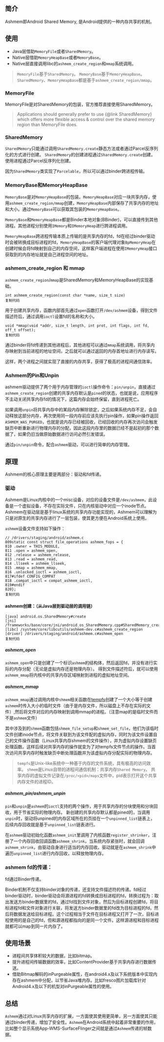 ## 简介

Ashmem即Android Shared Memory, 是Android提供的一种内存共享的机制。

## 使用

- Java层借助`MemoryFile`或者`SharedMemory`。
- Native层借助`MemoryHeapBase`或者`MemoryBase`。
- Native层直接调用libc的`ashmem_create_region`和`mmap`系统调用。

> `MemoryFile`基于`SharedMemory`。 `MemoryBase`基于`MemoryHeapBase`。 `SharedMemory`、`MemoryHeapBase`都是基于`ashmem_create_region/mmap`。

### MemoryFile

MemoryFile是对SharedMemory的包装，官方推荐直接使用SharedMemory。

> Applications should generally prefer to use {@link SharedMemory} which offers more flexible access & control over the shared memory region than MemoryFile does.

### SharedMemory

`SharedMemory`只能通过调用`SharedMemory.create`静态方法或者通过Parcel反序列化的方式进行创建。 `SharedMemory`的创建进程通过`SharedMemory.create`创建，使用进程通过Parcel反序列化创建。

因为`SharedMemory`类实现了`Parcelable`，所以可以通过binder跨进程传输。

### MemoryBase和MemoryHeapBase

`MemoryBase`是对`MemoryHeapBase`的包装。`MemoryHeapBase`对应一块共享内存，使用`ashmem_create_region/mmap`创建，`MemoryHeapBase`内部保存了共享内存的地址和大小。通过`MemoryBase`可以获取其包装的`MemoryHeapBase`。

`MemoryBase`和`MemoryHeapBase`都是Binder本地对象(BBinder)，可以直接传到其他进程。其他进程分别使用`IMemory`和`IMemoryHeap`进行跨进程调用。

`MemoryHeapBase`跨进程传输本质上传输的是共享内存的fd，fd在经过binder驱动时会被转换成目标进程的fd，`MemoryHeapBase`的客户端代理对象`BpMemoryHeap`在创建时候会将fd映射到自己的内存空间，这样客户端进程在使用`IMemoryHeap`接口获取到的内存地址就是自己进程空间的地址。

### ashmem_create_region 和 mmap

`ashmem_create_region`/`mmap`是SharedMemory和MemoryHeapBase的实现基础。

```
int ashmem_create_region(const char *name, size_t size)
复制代码
```

用于创建共享内存，函数内部首先通过`open`函数打开`/dev/ashmem`设备，得到文件描述符后，通过调用`ioctl`设置fd的名称和大小。

```
void *mmap(void *addr, size_t length, int prot, int flags, int fd, off_t offset);
复制代码
```

通过binder将fd传递到其他进程后，其他进程可以通过`mmap`系统调用，将共享内存映射到当前进程的地址空间，之后就可以通过返回的内存首地址进行内存读写。

这样，两个进程之间就实现了直接的内存共享，获得了极高的进程间通信效率。

### Ashmem的Pin和Unpin

ashmem驱动提供了两个用于内存管理的`ioctl`操作命令：`pin/unpin`，直接通过`ashmem_create_region`创建的共享内存默认是`pined`的状态，也就是说，应用程序不主动关闭共享内存fd的情况下，这篇内存会始终保留，直到进程死亡。

如果调用`unpin`将共享内存中的某段内存解除锁定，之后如果系统内存不足，会自动释放这部分内存，再次使用同一段内存前应该先执行pin操作，如果pin操作返回`ASHMEM_WAS_PURGED`，也就是说内存已经被回收，已经回收的内存再次访问会触发缺页中断重新进行物理内存的分配，因此这段内存里的数据已经不是起初的那个数据了，如果仍旧当做原始数据进行访问必然引发错误。

通过`pin/unpin`命令，配合`ashmem`驱动，可以进行简单的内存管理。

## 原理

Ashmem的核心原理主要是两部分：驱动和fd传递。

### 驱动

Ashmem是Linux内核中的一个misc设备，对应的设备文件是`/dev/ashmem`，此设备是一个虚拟设备，不存在实际文件，只在内核驱动中对应一个inode节点。Ashmem在驱动层是基于linux系统的共享内存功能实现的，Ashmem可以理解为只是对原生的共享内存进行了一层包装，使其更方便在Android系统上使用。

`ashmem`设备文件支持如下操作：

```
// /drivers/staging/android/ashmem.c
809static const struct file_operations ashmem_fops = {
810	.owner = THIS_MODULE,
811	.open = ashmem_open,
812	.release = ashmem_release,
813	.read = ashmem_read,
814	.llseek = ashmem_llseek,
815	.mmap = ashmem_mmap,
816	.unlocked_ioctl = ashmem_ioctl,
817#ifdef CONFIG_COMPAT
818	.compat_ioctl = compat_ashmem_ioctl,
819#endif
820};
复制代码
```

#### ashmem创建：（从Java层到驱动层的调用链）

```
[java] android.os.SharedMemory#create
[jni] /frameworks/base/core/jni/android_os_SharedMemory.cpp#SharedMemory_create
[libc] /system/core/libcutils/ashmem-dev.c#ashmem_create_region
[driver] /drivers/staging/android/ashmem.c#ashmem_open
复制代码
```

##### ashmem_open

`ashmem_open`中只是创建了一个标识`ashmem`的结构体，然后返回fd，并没有进行实际的内存分配（无论是虚拟内存还是物理内存）。 得到文件描述符后，就可以使用`ashmem_mmap`将内核中的共享内存区域映射到进程的虚拟地址空间。

##### ashmem_mmap

`ashmem_mmap`通过调用内核中`shmem`相关函数在[tempfs](https://link.juejin.cn?target=https%3A%2F%2Fen.wikipedia.org%2Fwiki%2FTmpfs)创建了一个大小等于创建`ashmem`时传入大小的临时文件（由于是内存文件，所以磁盘上不存在实际的文件）,然后将文件对应的内存映射到调用mmap的进程。（注意map的是临时文件而不是`ashmem`文件）

其中涉及到的`shmem`函数包括`shmem_file_setup`和`shmem_set_file`，他们为该临时文件创建inode节点，将文件关联到为该文件配的虚拟内存，同时为该文件设置自己的文件操作函数（Linux共享内存shmem的文件操作），并为虚拟内存设置缺页处理函数。这样后续对共享内存的操作就变为了对tempfs文件节点的操作。当首次访问共享内存时触发缺页中断处理函数并为该虚拟内存分配实际的物理内存。

> `tempfs`是Unix-like系统中一种基于内存的文件系统，具有极高的访问效率。
>  `shmem`是Linux自带的进程间通信机制：共享内存`Shared Memory`。
>  共享内存的虚拟文件记录在`/proc/<pid>/maps`文件中，pid表示打开这个共享内存文件的进程ID。

##### ashmem_pin/ashmem_unpin

`pin`和`unpin`是`ashmem`的`ioctl`支持的两个操作，用于共享内存的分块使用和分块回收，用于节省实际的物理内存。 新创建的共享内存默认都是pined的，当调用`unpin`时，驱动将unpined的内存区域所在的页挂在一个`unpinned_list`链表上，后续内存回收就是基于`unpinned_list`链表进行。

在`ashmem`驱动初始化函数`ashmem_init`里调用了内核函数`register_shrinker`，注册了一个内存回收回调函数`ashmem_shrink`，当系统内存紧张时，就会回调`ashmem_shrink`，由驱动自身进行适当的内存回收。驱动就是在`ashmem_shrink`中遍历`unpinned_list`进行内存回收，以释放物理内存。

### ashmem fd的传递：

fd通过Binder传递。

Binder机制不仅支持binder对象的传递，还支持文件描述符的传递。fd经过binder驱动时，binder驱动会将源进程的fd转换成目标进程的fd，转换过程为：取出发送方binder数据里的fd，通过fd找到文件对象，然后为目标进程创建fd，将目标进程fd和文件对象进行关联，将发送方binder数据里的fd改为目标进程的fd，然后将数据发送给目标进程。这个过程相当于文件在目标进程又打开了一次，目标进程使用的是自己的fd，但和源进程都指向的是同一个文件。这样源进程和目标进程就都可以map到同一片内存了。

## 使用场景

- 进程间共享体积较大的数据，比如bitmap。
- 提升进程间传输数据的效率，比如ContentProvider基于共享内存进行数据传送。
- 借助Bitmap解码的inPurgeable属性，在android4.x及以下系统版本中实现内存在ashmem中分配，以节省Java堆内存。比如fresco图片加载库针对Android4.x及以下的机型对inPurgeable属性的使用。

## 总结

`Ashmem`通过对Linux共享内存的扩展，一方面使其使用更简单，另一方面使其只能通过binder传递，增加了安全性。`Ashmem`在Android系统中起着非常重要的作用，比如整个显示系统App-WMS-SurfaceFlinger之间就是通过`Ashmem`传递的帧数据。